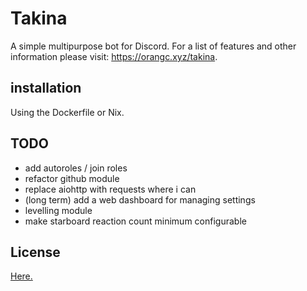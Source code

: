 # Takina
A simple multipurpose bot for Discord.
For a list of features and other information please visit: https://orangc.xyz/takina.

## installation
Using the Dockerfile or Nix.

## TODO
- add autoroles / join roles
- refactor github module
- replace aiohttp with requests where i can
- (long term) add a web dashboard for managing settings 
- levelling module
- make starboard reaction count minimum configurable

## License
[Here.](./LICENSE)